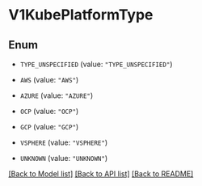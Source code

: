 # V1KubePlatformType

## Enum


* `TYPE_UNSPECIFIED` (value: `"TYPE_UNSPECIFIED"`)

* `AWS` (value: `"AWS"`)

* `AZURE` (value: `"AZURE"`)

* `OCP` (value: `"OCP"`)

* `GCP` (value: `"GCP"`)

* `VSPHERE` (value: `"VSPHERE"`)

* `UNKNOWN` (value: `"UNKNOWN"`)


[[Back to Model list]](../README.md#documentation-for-models) [[Back to API list]](../README.md#documentation-for-api-endpoints) [[Back to README]](../README.md)


